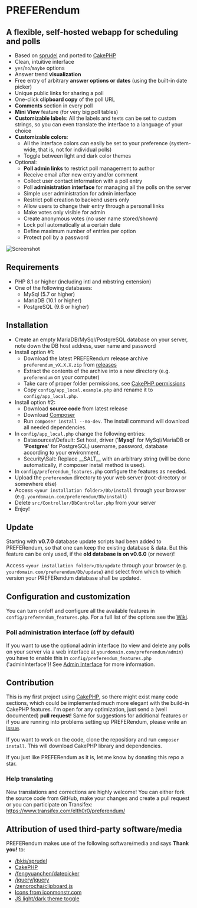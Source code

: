 # PREFERendum
## A flexible, self-hosted webapp for scheduling and polls

- Based on [sprudel](https://github.com/bkis/sprudel) and ported to [CakePHP](https://github.com/cakephp/cakephp)
- Clean, intuitive interface
- `yes`/`no`/`maybe` options
- Answer trend **visualization**
- Free entry of arbitrary **answer options or dates** (using the built-in date picker)
- Unique public links for sharing a poll
- One-click **clipboard copy** of the poll URL
- **Comments** section in every poll
- **Mini View** feature (for very big poll tables)
- **Customizable labels**: All the labels and texts can be set to custom strings, so you can even translate the interface to a language of your choice
- **Customizable colors**:
  - All the interface colors can easily be set to your preference (system-wide, that is, not for individual polls)
  - Toggle between light and dark color themes
- Optional:
  - **Poll admin links** to restrict poll management to author
  - Receive email after new entry and/or comment
  - Collect user contact information with a poll entry
  - Poll **administration interface** for managing all the polls on the server
  - Simple user administration for admin interface
  - Restrict poll creation to backend users only
  - Allow users to change their entry through a personal links
  - Make votes only visible for admin
  - Create anonymous votes (no user name stored/shown)
  - Lock poll automatically at a certain date
  - Define maximum number of entries per option
  - Protect poll by a password

![Screenshot](https://github.com/ElTh0r0/preferendum/assets/26674558/8b45b2f3-7587-4784-8e7a-9255364492d1)

## Requirements
- PHP 8.1 or higher (including intl and mbstring extension)
- One of the following databases:
  - MySql (5.7 or higher)
  - MariaDB (10.1 or higher)
  - PostgreSQL (9.6 or higher)

## Installation
- Create an empty MariaDB/MySql/PostgreSQL database on your server, note down the DB host address, user name and password
- Install option #1:
  - Download the latest PREFERendum release archive `preferendum_vX.X.X.zip` from [releases](https://github.com/ElTh0r0/preferendum/releases)
  - Extract the contents of the archive into a new directory (e.g. `preferendum` on your computer)
  - Take care of proper folder permissions, see [CakePHP permissions](https://book.cakephp.org/5/en/installation.html#permissions)
  - Copy `config/app_local.example.php` and rename it to `config/app_local.php`.
- Install option #2:
  - Download **source code** from latest release
  - Download [Composer](https://getcomposer.org/download/)
  - Run `composer install --no-dev`. The install command will download all needed dependencies.
- In `config/app_local.php` change the following entries:
  - Datasources\Default: Set host, driver ('**Mysql**' for MySql/MariaDB or '**Postgres**' for PostgreSQL) username, password, database according to your environment.
  - Security\Salt: Replace \_\_SALT\_\_ with an arbitrary string (will be done automatically, if composer install method is used).
- In `config/preferendum_features.php` configure the features as needed.
- Upload the `preferendum` directory to your web server (root-directory or somewhere else)
- Access `<your installation folder>/Db/install` through your browser (e.g. `yourdomain.com/preferendum/Db/install`)
- Delete `src/Controller/DbController.php` from your server
- Enjoy!

## Update
Starting with **v0.7.0** database update scripts had been added to PREFERendum, so that one can keep the existing database & data. But this feature can be only used, if the **old database is on v0.6.0** (or newer)!

Access `<your installation folder>/Db/update` through your browser (e.g. `yourdomain.com/preferendum/Db/update`) and select from which to which version your PREFERendum database shall be updated.

## Configuration and customization
You can turn on/off and configure all the available features in `config/preferendum_features.php`. For a full list of the options see the [Wiki](https://github.com/ElTh0r0/preferendum/wiki).

### Poll administration interface (off by default)
If you want to use the optional admin interface (to view and delete any polls on your server via a web interface at `yourdomain.com/preferendum/admin`) you have to enable this in `config/preferendum_features.php` ('adminInterface')! See [Admin Interface](https://github.com/ElTh0r0/preferendum/wiki/6-Admin-interface) for more information.

## Contribution
This is my first project using [CakePHP](https://cakephp.org), so there might exist many code sections, which could be implemented much more elegant with the build-in CakePHP features. I'm open for any optimization, just send a (well documented) **pull request**! Same for suggestions for additional features or if you are running into problems setting up PREFERendum, please write an [issue](https://github.com/ElTh0r0/preferendum/issues).

If you want to work on the code, clone the repositiory and run `composer install`. This will download CakePHP library and dependencies.

If you just like PREFERendum as it is, let me know by donating this repo a star.

### Help translating
New translations and corrections are highly welcome! You can either fork the source code from GitHub, make your changes and create a pull request or you can participate on Transifex: https://www.transifex.com/elth0r0/preferendum/

## Attribution of used third-party software/media
PREFERendum makes use of the following software/media and says **Thank you!** to:

- [/bkis/sprudel](https://github.com/bkis/sprudel)
- [CakePHP](https://cakephp.org)
- [/fengyuanchen/datepicker](https://github.com/fengyuanchen/datepicker)
- [/jquery/jquery](https://github.com/jquery/jquery)
- [/zenorocha/clipboard.js](https://github.com/zenorocha/clipboard.js)
- [Icons from iconmonstr.com](http://www.iconmonstr.com)
- [JS light/dark theme toggle](https://whitep4nth3r.com/blog/best-light-dark-mode-theme-toggle-javascript/)
